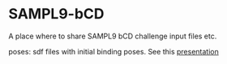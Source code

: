 # SAMPL9-bCD
A place where to share SAMPL9 bCD challenge input files etc.

poses: sdf files with initial binding poses. See this [presentation](https://docs.google.com/presentation/d/1D0srvYsmC8F4Z351l0dr-zXkrBhHWDkNS4VfU-znnEI)
